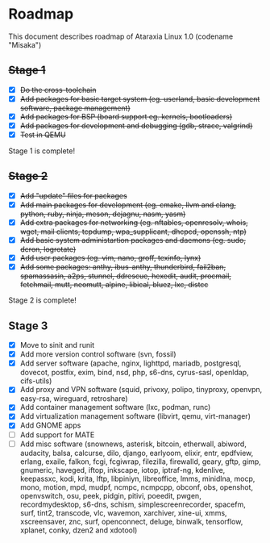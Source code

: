 # Roadmap
This document describes roadmap of Ataraxia Linux 1.0 (codename "Misaka")

## ~~Stage 1~~
 - [x] ~~Do the cross-toolchain~~
 - [x] ~~Add packages for basic target system (eg. userland, basic development software, package management)~~
 - [x] ~~Add packages for BSP (board support eg. kernels, bootloaders)~~
 - [x] ~~Add packages for development and debugging (gdb, strace, valgrind)~~
 - [x] ~~Test in QEMU~~

Stage 1 is complete!
 
## ~~Stage 2~~
 - [x] ~~Add "update" files for packages~~
 - [x] ~~Add main packages for development (eg. cmake, llvm and clang, python, ruby, ninja, meson, dejagnu, nasm, yasm)~~
 - [x] ~~Add extra packages for networking (eg. nftables, openresolv, whois, wget, mail clients, tcpdump, wpa_supplicant, dhcpcd, openssh, ntp)~~
 - [x] ~~Add basic system administartion packages and daemons (eg. sudo, dcron, logrotate)~~
 - [x] ~~Add user packages (eg. vim, nano, groff, texinfo, lynx)~~
 - [x] ~~Add some packages: anthy, ibus-anthy, thunderbird, fail2ban, spamassasin, a2ps, stunnel, ddrescue, hexedit, audit, procmail, fetchmail, mutt, neomutt, alpine, libical, bluez, lxc, distcc~~

Stage 2 is complete!

## Stage 3
 - [x] Move to sinit and runit
 - [x] Add more version control software (svn, fossil)
 - [x] Add server software (apache, nginx, lighttpd, mariadb, postgresql, dovecot, postfix, exim, bind, nsd, php, s6-dns, cyrus-sasl, openldap, cifs-utils)
 - [x] Add proxy and VPN software (squid, privoxy, polipo, tinyproxy, openvpn, easy-rsa, wireguard, retroshare)
 - [x] Add container management software (lxc, podman, runc)
 - [x] Add virtualization management software (libvirt, qemu, virt-manager)
 - [x] Add GNOME apps
 - [ ] Add support for MATE
 - [ ] Add misc software (snownews, asterisk, bitcoin, etherwall, abiword, audacity, balsa, calcurse, dilo, django, earlyoom, elixir, entr, epdfview, erlang, exaile, falkon, fcgi, fcgiwrap, filezilla, firewalld, geary, gftp, gimp, gnumeric, haveged, iftop, inkscape, iotop, iptraf-ng, kdenlive, keepassxc, kodi, krita, lftp, libpiniyn, libreoffice, lmms, minidlna, mocp, mono, motion, mpd, mudpf, ncmpc, ncmpcpp, obconf, obs, openshot, openvswitch, osu, peek, pidgin, pitivi, poeedit, pwgen, recordmydesktop, s6-dns, schism, simplescreenrecorder, spacefm, surf, tint2, transcode, vlc, wavemon, xarchiver, xine-ui, xmms, xscreensaver, znc, surf, openconnect, deluge, binwalk, tensorflow, xplanet, conky, dzen2 and xdotool)

